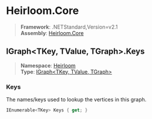 # Heirloom.Core

> **Framework**: .NETStandard,Version=v2.1  
> **Assembly**: [Heirloom.Core][0]  

## IGraph\<TKey, TValue, TGraph>.Keys

> **Namespace**: [Heirloom][0]  
> **Type**: [IGraph\<TKey, TValue, TGraph>][1]  

### Keys

The names/keys used to lookup the vertices in this graph.

```cs
IEnumerable<TKey> Keys { get; }
```

[0]: ../Heirloom.Core.md
[1]: Heirloom.IGraph[TKey,TValue,TGraph].md
